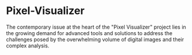 # Pixel-Visualizer
The  contemporary issue at the heart of the "Pixel Visualizer" project lies in the growing  demand for advanced tools and solutions to address the challenges posed by the  overwhelming volume of digital images and their complex analysis. 
